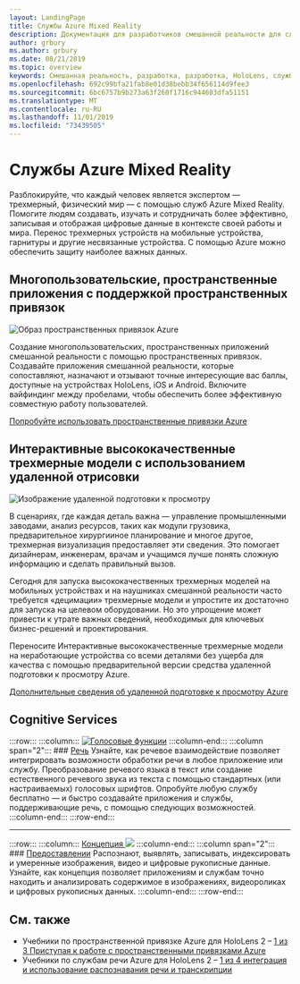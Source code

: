 ```yaml
---
layout: LandingPage
title: Службы Azure Mixed Reality
description: Документация для разработчиков смешанной реальности для служб Azure.
author: grbury
ms.author: grbury
ms.date: 08/21/2019
ms.topic: overview
keywords: Смешанная реальность, разработка, разработка, HoloLens, службы Azure, пространственные привязки, речь, концепция, удаленная визуализация
ms.openlocfilehash: 692c99bfa21fab8e01d38bebb34f656114d9fee3
ms.sourcegitcommit: 6bc6757b9b273a63f260f1716c944603dfa51151
ms.translationtype: MT
ms.contentlocale: ru-RU
ms.lasthandoff: 11/01/2019
ms.locfileid: "73439505"
---
```

# <a name="azure-mixed-reality-services"></a>Службы Azure Mixed Reality
Разблокируйте, что каждый человек является экспертом — трехмерный, физический мир — с помощью служб Azure Mixed Reality. Помогите людям создавать, изучать и сотрудничать более эффективно, записывая и отображая цифровые данные в контексте своей работы и мира. Перенос трехмерных устройств на мобильные устройства, гарнитуры и другие несвязанные устройства. С помощью Azure можно обеспечить защиту наиболее важных данных.

## <a name="multi-user-spatially-aware-applications-using-spatial-anchors"></a>Многопользовательские, пространственные приложения с поддержкой пространственных привязок

![ Образ пространственных привязок Azure](images/AzureSpatialAnchors.jpg)

Создание многопользовательских, пространственных приложений смешанной реальности с помощью пространственных привязок. Создавайте приложения смешанной реальности, которые сопоставляют, назначают и отзывают точные интересующие вас баллы, доступные на устройствах HoloLens, iOS и Android. Включите вайфиндинг между пробелами, чтобы обеспечить более эффективную совместную работу пользователей.

[Попробуйте использовать пространственные привязки Azure](https://docs.microsoft.com/azure/spatial-anchors)


## <a name="interactive-high-quality-3d-models-using-remote-rendering"></a>Интерактивные высококачественные трехмерные модели с использованием удаленной отрисовки

![ Изображение удаленной подготовки к просмотру](images/RemoteRendering.jpg)

В сценариях, где каждая деталь важна — управление промышленными заводами, анализ ресурсов, таких как модули грузовика, предварительное хирургииное планирование и многое другое, трехмерная визуализация предоставляет эти сведения. Это помогает дизайнерам, инженерам, врачам и учащимся лучше понять сложную информацию и сделать правильный вызов.

Сегодня для запуска высококачественных трехмерных моделей на мобильных устройствах и на наушниках смешанной реальности часто требуется «децимации» трехмерные модели и упростите их достаточно для запуска на целевом оборудовании. Но это упрощение может привести к утрате важных сведений, необходимых для ключевых бизнес-решений и проектирования.

Переносите Интерактивные высококачественные трехмерные модели на неработающие устройства со всеми деталями без ущерба для качества с помощью предварительной версии средства удаленной подготовки к просмотру Azure.

[Дополнительные сведения об удаленной подготовке к просмотру Azure](https://azure.microsoft.com/services/remote-rendering)


## <a name="cognitive-services"></a>Cognitive Services

:::row:::
    :::column:::
       [![Голосовые функции](images/speech.jpg)](https://docs.microsoft.com/azure/cognitive-services/speech-service/)
    :::column-end:::
    :::column span="2":::
        ### <a name="speechhttpsdocsmicrosoftcomazurecognitive-servicesspeech-service"></a>[Речь](https://docs.microsoft.com/azure/cognitive-services/speech-service/)
        Узнайте, как речевое взаимодействие позволяет интегрировать возможности обработки речи в любое приложение или службу. Преобразование речевого языка в текст или создание естественного речевого звука из текста с помощью стандартных (или настраиваемых) голосовых шрифтов. Опробуйте любую службу бесплатно — и быстро создавайте приложения и службы, поддерживающие речь, с помощью следующих возможностей.
    :::column-end:::
:::row-end:::

---

:::row:::
    :::column:::
       [Концепция ![](images/vision.jpg)](https://docs.microsoft.com/azure/cognitive-services/computer-vision/)
    :::column-end:::
    :::column span="2":::
        ### <a name="visionhttpsdocsmicrosoftcomazurecognitive-servicescomputer-vision"></a>[Предоставлении](https://docs.microsoft.com/azure/cognitive-services/computer-vision/)
        Распознают, выявлять, записывать, индексировать и умеренные изображения, видео и цифровые рукописные данные. Узнайте, как концепция позволяет приложениям и службам точно находить и анализировать содержимое в изображениях, видеороликах и цифровых рукописных данных.
    :::column-end:::
:::row-end:::




## <a name="see-also"></a>См. также

* Учебники по пространственной привязке Azure для HoloLens 2 – [1 из 3 Приступая к работе с пространственными привязками Azure](mrlearning-asa-ch1.md)
* Учебники по службам речи Azure для HoloLens 2 – [1 из 4 интеграция и использование распознавания речи и транскрипции](mrlearning-speechSDK-ch1.md)